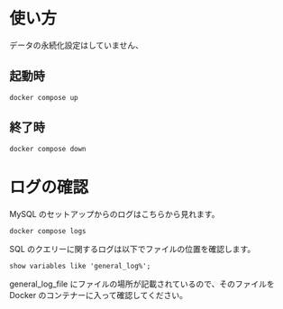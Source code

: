# 使い方

データの永続化設定はしていません、

## 起動時

```
docker compose up
```

## 終了時

```
docker compose down
```

# ログの確認

MySQL のセットアップからのログはこちらから見れます。

```
docker compose logs
```

SQL のクエリーに関するログは以下でファイルの位置を確認します。

```
show variables like 'general_log%';
```

general_log_file にファイルの場所が記載されているので、そのファイルを Docker のコンテナーに入って確認してください。